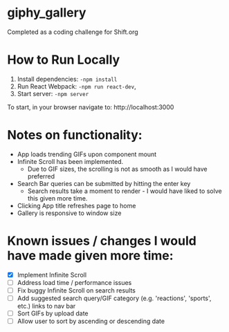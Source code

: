 # giphy_gallery
Completed as a coding challenge for Shift.org

# How to Run Locally
1. Install dependencies: `-npm install`
4. Run React Webpack: `-npm run react-dev`,
5. Start server: `-npm server`

To start, in your browser navigate to: http://localhost:3000

# Notes on functionality:
* App loads trending GIFs upon component mount
* Infinite Scroll has been implemented.
  * Due to GIF sizes, the scrolling is not as smooth as I would have preferred
* Search Bar queries can be submitted by hitting the enter key
  * Search results take a moment to render - I would have liked to solve this given more time. 
* Clicking App title refreshes page to home
* Gallery is responsive to window size

# Known issues / changes I would have made given more time: 
- [x] Implement Infinite Scroll
- [ ] Address load time / performance issues
- [ ] Fix buggy Infinite Scroll on search results
- [ ] Add suggested search query/GIF category (e.g. 'reactions', 'sports', etc.) links to nav bar
- [ ] Sort GIFs by upload date
- [ ] Allow user to sort by ascending or descending date
